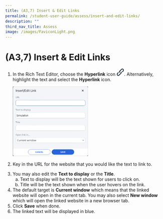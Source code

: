 ```yaml
---
title: (A3,7) Insert & Edit Links
permalink: /student-user-guide/assess/insert-and-edit-links/
description: ""
third_nav_title: Assess
image: /images/FaviconLight.png
---
```

<h1 id="insert-edit-links">(A3,7) Insert &amp; Edit Links</h1>
<ol>
<li><p>In the Rich Text Editor, choose the <strong>Hyperlink</strong> icon <img style="width:1.5rem; display: inline;" src="/images/Icons/Link.svg">. Alternatively, highlight the text and select the <strong>Hyperlink</strong> icon.</p>
<img style="width: 50%" src="/images/1Student/As-Hyperlink.png">
</li>
<li><p>Key in the URL for the website that you would like the text to link to.</p>
</li>
<li>You may also edit the <strong>Text to display</strong> or the <strong>Title</strong>. <ol style="list-style-type: lower-alpha;">
<li>Text to display will be the text shown for users to click on. </li>
<li>Title will be the text shown when the user hovers on the link.</li>
</ol>
</li>
<li>The default target is <strong>Current window</strong> which means that the linked website will open in the current tab. You may also select <strong>New window</strong> which will open the linked website in a new browser tab.</li>
<li>Click <strong>Save</strong> when done.</li>
<li>The linked text will be displayed in blue.</li>
</ol>